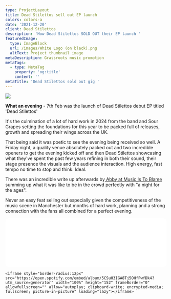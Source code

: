 ```yaml
---
type: ProjectLayout
title: Dead Stilettos sell out EP launch
colors: colors-a
date: '2021-12-20'
client: Dead Stilettos
description: 'How Dead Stilettos SOLD OUT their EP launch '
featuredImage:
  type: ImageBlock
  url: /images/White Logo (on black).png
  altText: Project thumbnail image
metaDescription: Grassroots music promotion
metaTags:
  - type: MetaTag
    property: 'og:title'
    content: ''
metaTitle: 'Dead Stilettos sold out gig '
---
```

![](/images/DS%20-%20EP%20Release%20Gig%20Poster%20-%20V3.png)

**What an evening** - 7th Feb was the launch of Dead Stilettos debut EP titled 'Dead Stilettos'

It's the culmination of a lot of hard work in 2024 from the band and Sour Grapes setting the foundations for this year to be packed full of releases, growth and spreading their wings across the UK.

That being said it was poetic to see the evening being received so well. A Friday night, a quality venue absolutely packed out and two incredible openers to get the evening kicked off and then Dead Stilettos showcasing what they've spent the past few years refining in both their sound, their stage presence the visuals and the audience interaction. High energy, fast tempo no time to stop and think. Ideal.

There was an incredible write up afterwards by[ Abby at Music Is To Blame](https://www.musicistoblame.co.uk/2025/02/dead-stilettos-and-ep-launch-party.html) summing up what it was like to be in the crowd perfectly with "a night for the ages".

Never an easy  feat selling out especially given the competitiveness of the music scene in Manchester but months of hard work, planning and a strong connection with the fans all combined for a perfect evening.

<iframe style="border-radius:12px" src="https\://open.spotify.com/embed/album/5CSuH3IGA8Tj5OHfFwfDk4?utm\_source=generator" width="100%" height="152" frameBorder="0" allowfullscreen="" allow="autoplay; clipboard-write; encrypted-media; fullscreen; picture-in-picture" loading="lazy"></iframe>

```
<iframe style="border-radius:12px" src="https://open.spotify.com/embed/album/5CSuH3IGA8Tj5OHfFwfDk4?utm_source=generator" width="100%" height="152" frameBorder="0" allowfullscreen="" allow="autoplay; clipboard-write; encrypted-media; fullscreen; picture-in-picture" loading="lazy"></iframe>
```

